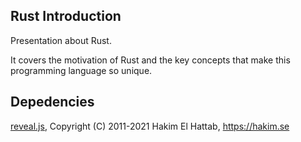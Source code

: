 ## Rust Introduction

Presentation about Rust.

It covers the motivation of Rust and the key concepts that make this programming language so unique. 

## Depedencies

[reveal.js](https://github.com/hakimel/reveal.js/), Copyright (C) 2011-2021 Hakim El Hattab, https://hakim.se
